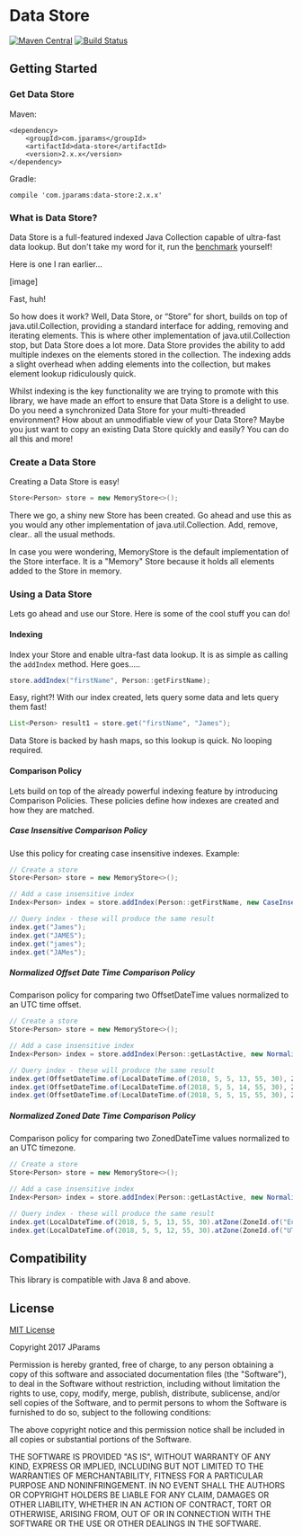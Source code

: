 # Data Store

[![Maven Central](https://maven-badges.herokuapp.com/maven-central/com.jparams/data-store/badge.svg)](https://maven-badges.herokuapp.com/maven-central/com.jparams/data-store)
 [![Build Status](https://travis-ci.org/jparams/data-store.svg?branch=master)](https://travis-ci.org/jparams/data-store)

## Getting Started

### Get Data Store

Maven:
```
<dependency>
    <groupId>com.jparams</groupId>
    <artifactId>data-store</artifactId>
    <version>2.x.x</version>
</dependency>
```

Gradle:
```
compile 'com.jparams:data-store:2.x.x'
```

### What is Data Store?
Data Store is a full-featured indexed Java Collection capable of ultra-fast data lookup. But don't take my word for it, run the [benchmark](src/test/java/com/jparams/store/memory/MemoryStoreBenchmarkTest.java) yourself!

Here is one I ran earlier...

[image]

Fast, huh!

So how does it work? Well, Data Store, or “Store” for short, builds on top of java.util.Collection, providing a standard interface for adding, removing and iterating elements. This is where other implementation of java.util.Collection stop, but Data Store does a lot more. Data Store provides the ability to add multiple indexes on the elements stored in the collection. The indexing adds a slight overhead when adding elements into the collection, but makes element lookup ridiculously quick.

Whilst indexing is the key functionality we are trying to promote with this library, we have made an effort to ensure that Data Store is a delight to use. Do you need a synchronized Data Store for your multi-threaded environment? How about an unmodifiable view of your Data Store? Maybe you just want to copy an existing Data Store quickly and easily? You can do all this and more!

### Create a Data Store
Creating a Data Store is easy!

```java
Store<Person> store = new MemoryStore<>();
```

There we go, a shiny new Store has been created. Go ahead and use this as you would any other implementation of java.util.Collection. Add, remove, clear.. all the usual methods.

In case you were wondering, MemoryStore is the default implementation of the Store interface. It is a "Memory" Store because it holds all elements added to the Store in memory.

### Using a Data Store
Lets go ahead and use our Store. Here is some of the cool stuff you can do!

#### Indexing
Index your Store and enable ultra-fast data lookup. It is as simple as calling the `addIndex` method. Here goes.....

```java
store.addIndex("firstName", Person::getFirstName);
```

Easy, right?! With our index created, lets query some data and lets query them fast!

```java
List<Person> result1 = store.get("firstName", "James");
```

Data Store is backed by hash maps, so this lookup is quick. No looping required.

#### Comparison Policy
Lets build on top of the already powerful indexing feature by introducing Comparison Policies. These policies define how indexes are created and how they are matched.

##### Case Insensitive Comparison Policy
Use this policy for creating case insensitive indexes. Example:

```java
// Create a store
Store<Person> store = new MemoryStore<>();

// Add a case insensitive index
Index<Person> index = store.addIndex(Person::getFirstName, new CaseInsensitiveComparisonPolicy());

// Query index - these will produce the same result
index.get("James");
index.get("JAMES");
index.get("james");
index.get("JAMes");
```

##### Normalized Offset Date Time Comparison Policy
Comparison policy for comparing two OffsetDateTime values normalized to an UTC time offset.

```java
// Create a store
Store<Person> store = new MemoryStore<>();

// Add a case insensitive index
Index<Person> index = store.addIndex(Person::getLastActive, new NormalizedOffsetDateTimeComparisonPolicy());

// Query index - these will produce the same result
index.get(OffsetDateTime.of(LocalDateTime.of(2018, 5, 5, 13, 55, 30), ZoneOffset.ofHours(2)));
index.get(OffsetDateTime.of(LocalDateTime.of(2018, 5, 5, 14, 55, 30), ZoneOffset.ofHours(3)));
index.get(OffsetDateTime.of(LocalDateTime.of(2018, 5, 5, 15, 55, 30), ZoneOffset.ofHours(4)));
```

##### Normalized Zoned Date Time Comparison Policy
Comparison policy for comparing two ZonedDateTime values normalized to an UTC timezone.

```java
// Create a store
Store<Person> store = new MemoryStore<>();

// Add a case insensitive index
Index<Person> index = store.addIndex(Person::getLastActive, new NormalizedZonedDateTimeComparisonPolicy());

// Query index - these will produce the same result
index.get(LocalDateTime.of(2018, 5, 5, 13, 55, 30).atZone(ZoneId.of("Europe/London")));
index.get(LocalDateTime.of(2018, 5, 5, 12, 55, 30).atZone(ZoneId.of("UTC")));
```

## Compatibility
This library is compatible with Java 8 and above.

## License
[MIT License](http://www.opensource.org/licenses/mit-license.php)

Copyright 2017 JParams

Permission is hereby granted, free of charge, to any person obtaining a copy of this software and associated documentation files (the "Software"), to deal in the Software without restriction, including without limitation the rights to use, copy, modify, merge, publish, distribute, sublicense, and/or sell copies of the Software, and to permit persons to whom the Software is furnished to do so, subject to the following conditions:

The above copyright notice and this permission notice shall be included in all copies or substantial portions of the Software.

THE SOFTWARE IS PROVIDED "AS IS", WITHOUT WARRANTY OF ANY KIND, EXPRESS OR IMPLIED, INCLUDING BUT NOT LIMITED TO THE WARRANTIES OF MERCHANTABILITY, FITNESS FOR A PARTICULAR PURPOSE AND NONINFRINGEMENT. IN NO EVENT SHALL THE AUTHORS OR COPYRIGHT HOLDERS BE LIABLE FOR ANY CLAIM, DAMAGES OR OTHER LIABILITY, WHETHER IN AN ACTION OF CONTRACT, TORT OR OTHERWISE, ARISING FROM, OUT OF OR IN CONNECTION WITH THE SOFTWARE OR THE USE OR OTHER DEALINGS IN THE SOFTWARE.
